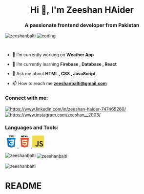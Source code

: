  <h1 align="center">Hi 👋, I'm Zeeshan HAider</h1>
<h3 align="center">A passionate frontend developer from Pakistan</h3>
<img align="right" width="400" src="https://miro.medium.com/max/800/0*XH3rLskyOsCqVV-j.jpg" alt="coding">

<p align="left"> <img src="https://komarev.com/ghpvc/?username=zeeshanbalti&label=Profile%20views&color=0e75b6&style=flat" alt="zeeshanbalti" /> </p>

<p align="left"> <a href="https://twitter.com/" target="blank"><img src="https://img.shields.io/twitter/follow/?logo=twitter&style=for-the-badge" alt="" /></a> </p>

- 🔭 I’m currently working on **Weather App**

- 🌱 I’m currently learning **Firebase , Database , React**

- 💬 Ask me about **HTML , CSS , JavaScript**

- 📫 How to reach me **zeeshanbalti@gmail.com**

<h3 align="left">Connect with me:</h3>
<p align="left">
<a href="https://linkedin.com/in/https://www.linkedin.com/in/zeeshan-haider-747465260/" target="blank"><img align="center" src="https://raw.githubusercontent.com/rahuldkjain/github-profile-readme-generator/master/src/images/icons/Social/linked-in-alt.svg" alt="https://www.linkedin.com/in/zeeshan-haider-747465260/" height="30" width="40" /></a>
<a href="https://instagram.com/https://www.instagram.com/zeeshan__2003/" target="blank"><img align="center" src="https://raw.githubusercontent.com/rahuldkjain/github-profile-readme-generator/master/src/images/icons/Social/instagram.svg" alt="https://www.instagram.com/zeeshan__2003/" height="30" width="40" /></a>
</p>

<h3 align="left">Languages and Tools:</h3>
<p align="left"> <a href="https://www.w3schools.com/css/" target="_blank" rel="noreferrer"> <img src="https://raw.githubusercontent.com/devicons/devicon/master/icons/css3/css3-original-wordmark.svg" alt="css3" width="40" height="40"/> </a> <a href="https://www.w3.org/html/" target="_blank" rel="noreferrer"> <img src="https://raw.githubusercontent.com/devicons/devicon/master/icons/html5/html5-original-wordmark.svg" alt="html5" width="40" height="40"/> </a> <a href="https://developer.mozilla.org/en-US/docs/Web/JavaScript" target="_blank" rel="noreferrer"> <img src="https://raw.githubusercontent.com/devicons/devicon/master/icons/javascript/javascript-original.svg" alt="javascript" width="40" height="40"/> </a> </p>

<p><img align="left" src="https://github-readme-stats.vercel.app/api/top-langs?username=zeeshanbalti&show_icons=true&locale=en&layout=compact" alt="zeeshanbalti" /></p>

<p>&nbsp;<img align="center" src="https://github-readme-stats.vercel.app/api?username=zeeshanbalti&show_icons=true&locale=en" alt="zeeshanbalti" /></p>

<p><img align="center" src="https://github-readme-streak-stats.herokuapp.com/?user=zeeshanbalti&" alt="zeeshanbalti" /></p>

# README

